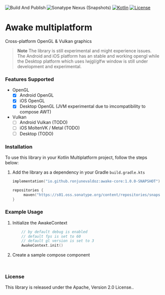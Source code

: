 ![Build And Publish](https://github.com/ronjunevaldoz/awake/actions/workflows/build-and-publish.yml/badge.svg)
![Sonatype Nexus (Snapshots)](https://img.shields.io/nexus/s/io.github.ronjunevaldoz/awake-core?server=https%3A%2F%2Fs01.oss.sonatype.org)
[![Kotlin](https://img.shields.io/badge/kotlin-1.8.20-blue.svg?logo=kotlin)](http://kotlinlang.org)
[![License](https://img.shields.io/badge/License-Apache_2.0-blue.svg)](https://opensource.org/licenses/Apache-2.0)

# Awake multiplatform

Cross-platform OpenGL & Vulkan graphics

> **Note**
> The library is still experimental and might experience issues. The Android and iOS platform has an
> stable and working opengl while the Desktop platform which uses lwjgl/glfw window is still under
> development and experimental.

### Features Supported

- OpenGL
    - [x] Android OpenGL
    - [x] iOS OpenGL
    - [x] Desktop OpenGL (JVM experimental due to imcompatibility to compose AWT)
- Vulkan
    - [ ] Android Vulkan (TODO)
    - [ ] iOS MoltenVK / Metal (TODO)
    - [ ] Desktop (TODO)

### Installation

To use this library in your Kotlin Multiplatform project, follow the steps below:

1. Add the library as a dependency in your Gradle `build.gradle.kts`

    ```kotlin
   implementation("io.github.ronjunevaldoz:awake-core:1.0.0-SNAPSHOT")
    ```

    ```kotlin
    repositories {
         maven("https://s01.oss.sonatype.org/content/repositories/snapshots")
    }
    ```

### Example Usage

1. Initialize the AwakeContext

    ```kotlin
        // by default debug is enabled
        // default fps is set to 60
        // default gl version is set to 3
        AwakeContext.init()
    ```
2. Create a sample compose component

   ```kotlin
        
   ```

### License

This library is released under the Apache, Version 2.0 License..